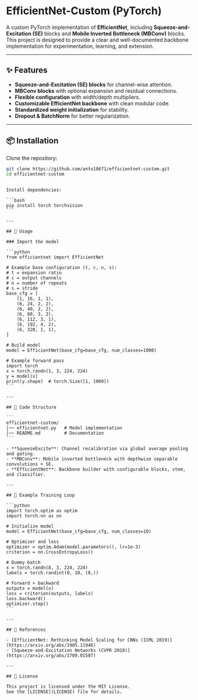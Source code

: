# EfficientNet-Custom (PyTorch)

A custom PyTorch implementation of **EfficientNet**, including **Squeeze-and-Excitation (SE)** blocks and **Mobile Inverted Bottleneck (MBConv)** blocks.  
This project is designed to provide a clear and well-documented backbone implementation for experimentation, learning, and extension.

---

## ✨ Features

- **Squeeze-and-Excitation (SE) blocks** for channel-wise attention.
- **MBConv blocks** with optional expansion and residual connections.
- **Flexible configuration** with width/depth multipliers.
- **Customizable EfficientNet backbone** with clean modular code.
- **Standardized weight initialization** for stability.
- **Dropout & BatchNorm** for better regularization.

---

## 📦 Installation

Clone the repository:

```bash
git clone https://github.com/anto18671/efficientnet-custom.git
cd efficientnet-custom
```

````

Install dependencies:

```bash
pip install torch torchvision
```

---

## 🚀 Usage

### Import the model

```python
from efficientnet import EfficientNet

# Example base configuration (t, c, n, s):
# t = expansion ratio
# c = output channels
# n = number of repeats
# s = stride
base_cfg = [
    (1, 16, 1, 1),
    (6, 24, 2, 2),
    (6, 40, 2, 2),
    (6, 80, 3, 2),
    (6, 112, 3, 1),
    (6, 192, 4, 2),
    (6, 320, 1, 1),
]

# Build model
model = EfficientNet(base_cfg=base_cfg, num_classes=1000)

# Example forward pass
import torch
x = torch.randn(1, 3, 224, 224)
y = model(x)
print(y.shape)  # torch.Size([1, 1000])
```

---

## 🧩 Code Structure

```
efficientnet-custom/
│── efficientnet.py   # Model implementation
│── README.md         # Documentation
```

- **SqueezeExcite**: Channel recalibration via global average pooling and gating.
- **MBConv**: Mobile inverted bottleneck with depthwise separable convolutions + SE.
- **EfficientNet**: Backbone builder with configurable blocks, stem, and classifier.

---

## 🔬 Example Training Loop

```python
import torch.optim as optim
import torch.nn as nn

# Initialize model
model = EfficientNet(base_cfg=base_cfg, num_classes=10)

# Optimizer and loss
optimizer = optim.Adam(model.parameters(), lr=1e-3)
criterion = nn.CrossEntropyLoss()

# Dummy batch
x = torch.randn(8, 3, 224, 224)
labels = torch.randint(0, 10, (8,))

# Forward + backward
outputs = model(x)
loss = criterion(outputs, labels)
loss.backward()
optimizer.step()
```

---

## 📖 References

- [EfficientNet: Rethinking Model Scaling for CNNs (ICML 2019)](https://arxiv.org/abs/1905.11946)
- [Squeeze-and-Excitation Networks (CVPR 2018)](https://arxiv.org/abs/1709.01507)

---

## 📜 License

This project is licensed under the MIT License.
See the [LICENSE](LICENSE) file for details.
````

